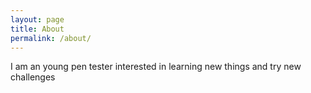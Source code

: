 ```yaml
---
layout: page
title: About
permalink: /about/
---
```


I am an young pen tester interested in learning new things and try new challenges
